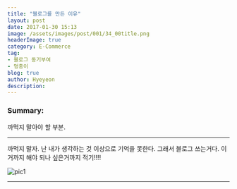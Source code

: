 ```yaml
---
title: "블로그를 만든 이유"
layout: post
date: 2017-01-30 15:13
image: /assets/images/post/001/34_00title.png
headerImage: true
category: E-Commerce
tag:
- 블로그 동기부여
- 멍충이
blog: true
author: Hyeyeon
description:
---
```


### Summary:

까먹지 말아야 할 부분.

---

까먹지 말자.
난 내가 생각하는 것 이상으로 기억을 못한다.
그래서 블로그 쓰는거다.
이거까지 해야 되나 싶은거까지 적기!!!!

![pic1](/assets/images/post/001/34_00title.png)

---

